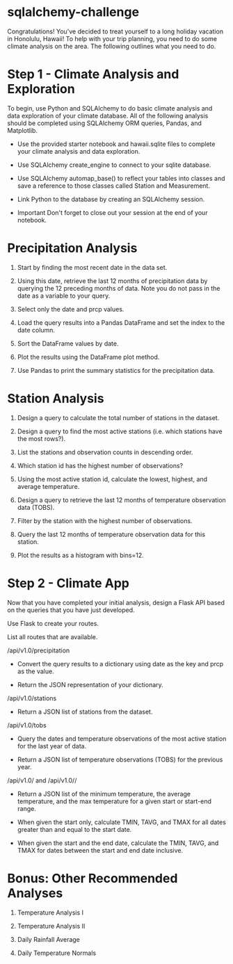 # sqlalchemy-challenge

Congratulations! You've decided to treat yourself to a long holiday vacation in Honolulu, Hawaii! To help with your trip planning, you need to do some climate analysis on the area. The following outlines what you need to do.

# Step 1 - Climate Analysis and Exploration

To begin, use Python and SQLAlchemy to do basic climate analysis and data exploration of your climate database. All of the following analysis should be completed using SQLAlchemy ORM queries, Pandas, and Matplotlib.

- Use the provided starter notebook and hawaii.sqlite files to complete your climate analysis and data exploration.

- Use SQLAlchemy create_engine to connect to your sqlite database.

- Use SQLAlchemy automap_base() to reflect your tables into classes and save a reference to those classes called Station and Measurement.

- Link Python to the database by creating an SQLAlchemy session.

- Important Don't forget to close out your session at the end of your notebook.



# Precipitation Analysis


1. Start by finding the most recent date in the data set.

2. Using this date, retrieve the last 12 months of precipitation data by querying the 12 preceding months of data. Note you do not pass in the date as a variable to your query.

3. Select only the date and prcp values.

4. Load the query results into a Pandas DataFrame and set the index to the date column.

5. Sort the DataFrame values by date.

6. Plot the results using the DataFrame plot method.

7. Use Pandas to print the summary statistics for the precipitation data.



# Station Analysis


1. Design a query to calculate the total number of stations in the dataset.

2. Design a query to find the most active stations (i.e. which stations have the most rows?).

3. List the stations and observation counts in descending order.

4. Which station id has the highest number of observations?

5. Using the most active station id, calculate the lowest, highest, and average temperature.

6. Design a query to retrieve the last 12 months of temperature observation data (TOBS).

7. Filter by the station with the highest number of observations.

8. Query the last 12 months of temperature observation data for this station.

9. Plot the results as a histogram with bins=12.


# Step 2 - Climate App

Now that you have completed your initial analysis, design a Flask API based on the queries that you have just developed.

Use Flask to create your routes.

List all routes that are available.


 /api/v1.0/precipitation

 - Convert the query results to a dictionary using date as the key and prcp as the value.

 - Return the JSON representation of your dictionary.



/api/v1.0/stations

 - Return a JSON list of stations from the dataset.


/api/v1.0/tobs

 - Query the dates and temperature observations of the most active station for the last year of data.

 - Return a JSON list of temperature observations (TOBS) for the previous year.



/api/v1.0/<start> and /api/v1.0/<start>/<end>

 - Return a JSON list of the minimum temperature, the average temperature, and the max temperature for a given start or start-end range.

 - When given the start only, calculate TMIN, TAVG, and TMAX for all dates greater than and equal to the start date.

 - When given the start and the end date, calculate the TMIN, TAVG, and TMAX for dates between the start and end date inclusive.
  
  
# Bonus: Other Recommended Analyses

  1. Temperature Analysis I

  2. Temperature Analysis II
  
  3. Daily Rainfall Average
  
  4. Daily Temperature Normals





